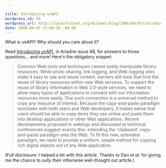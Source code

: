 ```yaml
--- 

title: Introducing unAPI
wordpress_id: 55
wordpress_url: http://lackoftalent.org/michael/blog/2006/09/07/introducing-unapi/
date: 2006-09-07 13:09:25 -04:00
---
```

What is unAPI?  Why should you care about it?

Read <a target="_blank" href="http://www.ariadne.ac.uk/issue48/chudnov-et-al/">Introducing unAPI</a>, in Ariadne issue 48, for answers to those questions... and more!  Here's the obligatory snippet:
<blockquote>Common Web tools and techniques cannot easily manipulate library resources. While photo sharing, link logging, and Web logging sites make it easy to use and reuse content, barriers still exist that limit the reuse of library resources within new Web services.  To support the reuse of library information in Web 2.0-style services, we need to allow many types of applications to connect with our information resources more easily. One such connection is a universal method to copy any resource of interest. Because the copy-and-paste paradigm resonates with both users and Web developers, it makes sense that users should be able to copy items they see online and paste them into desktop applications or other Web applications. Recent developments proposed in weblogs and discussed at technical conferences suggest exactly this: extending the 'clipboard' copy-and-paste paradigm onto the Web. To fit this new, extended paradigm, we need to provide a uniform, simple method for copying rich digital objects out of any Web application.</blockquote>
(Full disclosure: I helped a bit with this article.  Thanks to Dan <em>et al. </em>for giving me the chance to sully their otherwise well-thought out article.)

